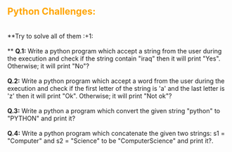 <H2 style="color: orange;">Python Challenges:</H2> <br>
**Try to solve all of them :+1: <br> <br>**
<b>Q.1:</b> Write a python program which accept a string from the user during the execution and check if the string contain "iraq" then it will print "Yes". Otherwise; it will print "No"? <br><br>
<b>Q.2:</b> Write a python program which accept a word from the user during the execution and check if the first letter of the string is 'a' and the last letter is 'z' then it will print "Ok". Otherwise; it will print "Not ok"? <br><br>
<b>Q.3:</b> Write a python a program which convert the given string "python" to "PYTHON" and print it? <br><br>
<b>Q.4:</b> Write a python program which concatenate the given two strings: s1 = "Computer" and s2 = "Science" to be "ComputerScience" and print it?.
